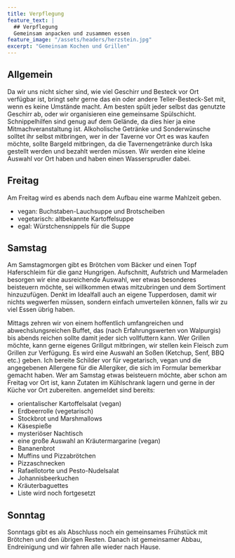 ```yaml
---
title: Verpflegung
feature_text: |
  ## Verpflegung
  Gemeinsam anpacken und zusammen essen
feature_image: "/assets/headers/herzstein.jpg"
excerpt: "Gemeinsam Kochen und Grillen"
---
```


## Allgemein

Da wir uns nicht sicher sind, wie viel Geschirr und Besteck vor Ort verfügbar ist, bringt sehr gerne das ein oder andere Teller-Besteck-Set mit, 
wenn es keine Umstände macht. Am besten spült jeder selbst das genutzte Geschirr ab, oder wir organisieren eine gemeinsame Spülschicht. 
Schnippelhilfen sind genug auf dem Gelände, da dies hier ja eine Mitmachveranstaltung ist.
Alkoholische Getränke und Sonderwünsche solltet ihr selbst mitbringen, wer in der Taverne vor Ort es was kaufen möchte, sollte Bargeld mitbringen, da die Tavernengetränke durch Iska gestellt werden und bezahlt werden müssen. Wir werden eine kleine Auswahl vor Ort haben und haben einen Wassersprudler dabei. 

## Freitag

Am Freitag wird es abends nach dem Aufbau eine warme Mahlzeit geben.

- vegan: Buchstaben-Lauchsuppe und Brotscheiben 
- vegetarisch: altbekannte Kartoffelsuppe
- egal: Würstchensnippels für die Suppe

## Samstag

Am Samstagmorgen gibt es Brötchen vom Bäcker und einen Topf Haferschleim für die ganz Hungrigen. Aufschnitt, Aufstrich
und Marmeladen besorgen wir eine ausreichende Auswahl, wer etwas besonderes beisteuern möchte, sei willkommen etwas
mitzubringen und dem Sortiment hinzuzufügen. Denkt im Idealfall auch an eigene Tupperdosen, damit wir nichts wegwerfen müssen, 
sondern einfach umverteilen können, falls wir zu viel Essen übrig haben. 

Mittags zehren wir von einem hoffentlich umfangreichen und abwechslungsreichen Buffet, das (nach Erfahrungswerten von
Walpurgis) bis abends reichen sollte damit jeder sich vollfuttern kann. Wer Grillen möchte, kann gerne eigenes Grillgut
mitbringen, wir stellen kein Fleisch zum Grillen zur Verfügung. Es wird eine Auswahl an Soßen (Ketchup, Senf, BBQ etc.) geben. Ich bereite Schilder vor für vegetarisch,
vegan und die angegebenen Allergene für die Allergiker, die sich im Formular bemerkbar gemacht haben. Wer am Samstag etwas
beisteuern möchte, aber schon am Freitag vor Ort ist, kann Zutaten im Kühlschrank lagern und gerne in der Küche vor Ort
zubereiten.
angemeldet sind bereits:

- orientalischer Kartoffelsalat (vegan)
- Erdbeerrolle (vegetarisch)
- Stockbrot und Marshmallows
- Käsespieße 
- mysteriöser Nachtisch
- eine große Auswahl an Kräutermargarine (vegan)
- Bananenbrot
- Muffins und Pizzabrötchen
- Pizzaschnecken
- Rafaellotorte und Pesto-Nudelsalat
- Johannisbeerkuchen
- Kräuterbaguettes
- Liste wird noch fortgesetzt

## Sonntag

Sonntags gibt es als Abschluss noch ein gemeinsames Frühstück mit Brötchen und den übrigen Resten. Danach ist gemeinsamer Abbau, Endreinigung und
wir fahren alle wieder nach Hause. 

